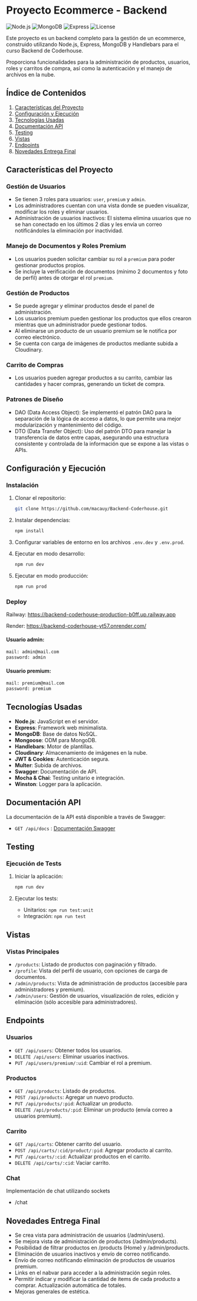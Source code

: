 # Proyecto Ecommerce - Backend

![Node.js](https://img.shields.io/badge/node-%3E%3D16.x-brightgreen)
![MongoDB](https://img.shields.io/badge/database-MongoDB-informational)
![Express](https://img.shields.io/badge/framework-Express-blue)
![License](https://img.shields.io/badge/license-MIT-blue)

Este proyecto es un backend completo para la gestión de un ecommerce, construido utilizando Node.js, Express, MongoDB y Handlebars para el curso Backend de Coderhouse.

Proporciona funcionalidades para la administración de productos, usuarios, roles y carritos de compra, así como la autenticación y el manejo de archivos en la nube.

## Índice de Contenidos

1. [Características del Proyecto](#características-del-proyecto)
2. [Configuración y Ejecución](#configuración-y-ejecución)
3. [Tecnologías Usadas](#tecnologías-usadas)
4. [Documentación API](#documentación-api)
5. [Testing](#testing)
6. [Vistas](#vistas)
7. [Endpoints](#endpoints)
8. [Novedades Entrega Final](#novedades-entrega-final)

## Características del Proyecto

### Gestión de Usuarios

- Se tienen 3 roles para usuarios: `user`, `premium` y `admin`.
- Los administradores cuentan con una vista donde se pueden visualizar, modificar los roles y eliminar usuarios.
- Administración de usuarios inactivos: El sistema elimina usuarios que no se han conectado en los últimos 2 días y les envía un correo notificándoles la eliminación por inactividad.

### Manejo de Documentos y Roles Premium

- Los usuarios pueden solicitar cambiar su rol a `premium` para poder gestionar productos propios.
- Se incluye la verificación de documentos (mínimo 2 documentos y foto de perfil) antes de otorgar el rol `premium`.

### Gestión de Productos

- Se puede agregar y eliminar productos desde el panel de administración.
- Los usuarios premium pueden gestionar los productos que ellos crearon mientras que un administrador puede gestionar todos.
- Al eliminarse un producto de un usuario premium se le notifica por correo electrónico.
- Se cuenta con carga de imágenes de productos mediante subida a Cloudinary.

### Carrito de Compras

- Los usuarios pueden agregar productos a su carrito, cambiar las cantidades y hacer compras, generando un ticket de compra.

### Patrones de Diseño

- DAO (Data Access Object): Se implementó el patrón DAO para la separación de la lógica de acceso a datos, lo que permite una mejor modularización y mantenimiento del código.
- DTO (Data Transfer Object): Uso del patrón DTO para manejar la transferencia de datos entre capas, asegurando una estructura consistente y controlada de la información que se expone a las vistas o APIs.

## Configuración y Ejecución

### Instalación

1. Clonar el repositorio:

   ```bash
   git clone https://github.com/macauy/Backend-Coderhouse.git
   ```

2. Instalar dependencias:

   ```bash
   npm install
   ```

3. Configurar variables de entorno en los archivos `.env.dev` y `.env.prod`.

4. Ejecutar en modo desarrollo:

   ```bash
   npm run dev
   ```

5. Ejecutar en modo producción:
   ```bash
   npm run prod
   ```

### Deploy

Railway: https://backend-coderhouse-production-b0ff.up.railway.app

Render: https://backend-coderhouse-yt57.onrender.com/

#### Usuario admin:

```bash
mail: admin@mail.com
password: admin
```

#### Usuario premium:

```bash
mail: premium@mail.com
password: premium
```

## Tecnologías Usadas

- **Node.js**: JavaScript en el servidor.
- **Express**: Framework web minimalista.
- **MongoDB**: Base de datos NoSQL.
- **Mongoose**: ODM para MongoDB.
- **Handlebars**: Motor de plantillas.
- **Cloudinary**: Almacenamiento de imágenes en la nube.
- **JWT & Cookies**: Autenticación segura.
- **Multer**: Subida de archivos.
- **Swagger**: Documentación de API.
- **Mocha & Chai**: Testing unitario e integración.
- **Winston**: Logger para la aplicación.

## Documentación API

La documentación de la API está disponible a través de Swagger:

- `GET /api/docs` : [Documentación Swagger](https://backend-coderhouse-yt57.onrender.com/api/docs/)

## Testing

### Ejecución de Tests

1. Iniciar la aplicación:

   ```bash
   npm run dev
   ```

2. Ejecutar los tests:
   - Unitarios: `npm run test:unit`
   - Integración: `npm run test`

## Vistas

### Vistas Principales

- `/products`: Listado de productos con paginación y filtrado.
- `/profile`: Vista del perfil de usuario, con opciones de carga de documentos.
- `/admin/products`: Vista de administración de productos (accesible para administradores y premium).
- `/admin/users`: Gestión de usuarios, visualización de roles, edición y eliminación (sólo accesible para administradores).

## Endpoints

### Usuarios

- `GET /api/users`: Obtener todos los usuarios.
- `DELETE /api/users`: Eliminar usuarios inactivos.
- `PUT /api/users/premium/:uid`: Cambiar el rol a premium.

### Productos

- `GET /api/products`: Listado de productos.
- `POST /api/products`: Agregar un nuevo producto.
- `PUT /api/products/:pid`: Actualizar un producto.
- `DELETE /api/products/:pid`: Eliminar un producto (envía correo a usuarios premium).

### Carrito

- `GET /api/carts`: Obtener carrito del usuario.
- `POST /api/carts/:cid/product/:pid`: Agregar producto al carrito.
- `PUT /api/carts/:cid`: Actualizar productos en el carrito.
- `DELETE /api/carts/:cid`: Vaciar carrito.

### Chat

Implementación de chat utilizando sockets

- /chat

## Novedades Entrega Final

- Se crea vista para administración de usuarios (/admin/users).
- Se mejora vista de administración de productos (/admin/products).
- Posibilidad de filtrar productos en /products (Home) y /admin/products.
- Eliminación de usuarios inactivos y envío de correo notificando.
- Envío de correo notificando eliminación de productos de usuarios premium.
- Links en el nabvar para acceder a la administración según roles.
- Permitir indicar y modificar la cantidad de items de cada producto a comprar. Actualización automática de totales.
- Mejoras generales de estética.

